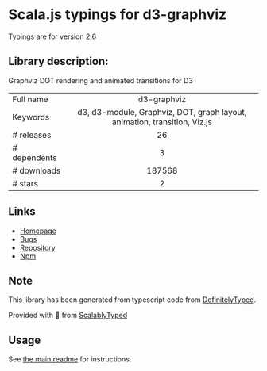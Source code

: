 
# Scala.js typings for d3-graphviz

Typings are for version 2.6

## Library description:
Graphviz DOT rendering and animated transitions for D3

|                    |                 |
| ------------------ | :-------------: |
| Full name          | d3-graphviz |
| Keywords           | d3, d3-module, Graphviz, DOT, graph layout, animation, transition, Viz.js |
| # releases         | 26 |
| # dependents       | 3 |
| # downloads        | 187568 |
| # stars            | 2 |

## Links
- [Homepage](https://github.com/magjac/d3-graphviz)
- [Bugs](https://github.com/magjac/d3-graphviz/issues)
- [Repository](https://github.com/magjac/d3-graphviz)
- [Npm](https://www.npmjs.com/package/d3-graphviz)
    


## Note
This library has been generated from typescript code from [DefinitelyTyped](https://definitelytyped.org).

Provided with :purple_heart: from [ScalablyTyped](https://github.com/oyvindberg/ScalablyTyped)

## Usage
See [the main readme](../../readme.md) for instructions.


